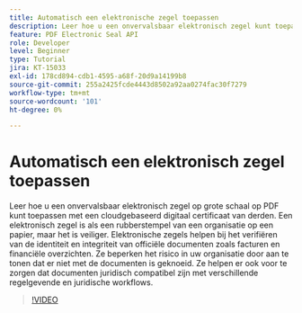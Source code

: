 ```yaml
---
title: Automatisch een elektronische zegel toepassen
description: Leer hoe u een onvervalsbaar elektronisch zegel kunt toepassen op PDF op schaal
feature: PDF Electronic Seal API
role: Developer
level: Beginner
type: Tutorial
jira: KT-15033
exl-id: 178cd894-cdb1-4595-a68f-20d9a14199b8
source-git-commit: 255a2425fcde4443d8502a92aa0274fac30f7279
workflow-type: tm+mt
source-wordcount: '101'
ht-degree: 0%

---
```


# Automatisch een elektronisch zegel toepassen

Leer hoe u een onvervalsbaar elektronisch zegel op grote schaal op PDF kunt toepassen met een cloudgebaseerd digitaal certificaat van derden. Een elektronisch zegel is als een rubberstempel van een organisatie op een papier, maar het is veiliger. Elektronische zegels helpen bij het verifiëren van de identiteit en integriteit van officiële documenten zoals facturen en financiële overzichten. Ze beperken het risico in uw organisatie door aan te tonen dat er niet met de documenten is geknoeid. Ze helpen er ook voor te zorgen dat documenten juridisch compatibel zijn met verschillende regelgevende en juridische workflows.

>[!VIDEO](https://video.tv.adobe.com/v/3428346?hidetitle=true)
